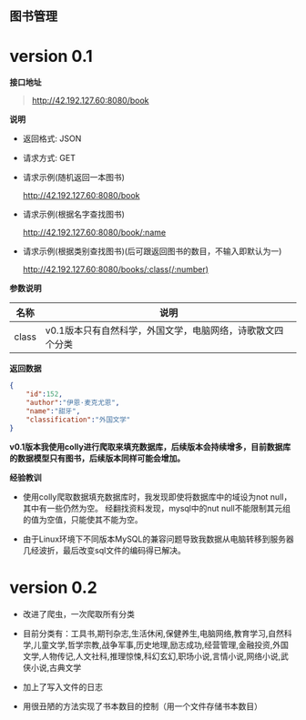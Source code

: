 ## 图书管理
# version 0.1

**接口地址**

> http://42.192.127.60:8080/book

**说明**

- 返回格式: JSON

- 请求方式: GET

- 请求示例(随机返回一本图书)

  http://42.192.127.60:8080/book

- 请求示例(根据名字查找图书)

  http://42.192.127.60:8080/book/:name
  
- 请求示例(根据类别查找图书)(后可跟返回图书的数目，不输入即默认为一)

  http://42.192.127.60:8080/books/:class(/:number)

**参数说明**

| 名称 | 说明           |
| ---- | -------------- |
| class | v0.1版本只有自然科学，外国文学，电脑网络，诗歌散文四个分类 |

**返回数据**

```json
{
    "id":152,
    "author":"伊恩·麦克尤恩",
    "name":"甜牙",
    "classification":"外国文学"
}
```

**v0.1版本我使用colly进行爬取来填充数据库，后续版本会持续增多，目前数据库的数据模型只有图书，后续版本同样可能会增加。**

**经验教训**

- 使用colly爬取数据填充数据库时，我发现即使将数据库中的域设为not null，其中有一些仍然为空。
经翻找资料发现，mysql中的nut null不能限制其元组的值为空值，只能使其不能为空。

- 由于Linux环境下不同版本MySQL的兼容问题导致我数据从电脑转移到服务器几经波折，最后改变sql文件的编码得已解决。



# version 0.2

- 改进了爬虫，一次爬取所有分类
- 目前分类有：工具书,期刊杂志,生活休闲,保健养生,电脑网络,教育学习,自然科学,儿童文学,哲学宗教,战争军事,历史地理,励志成功,经营管理,金融投资,外国文学,人物传记,人文社科,推理惊悚,科幻玄幻,职场小说,言情小说,网络小说,武侠小说,古典文学

- 加上了写入文件的日志

- 用很丑陋的方法实现了书本数目的控制（用一个文件存储书本数目）
